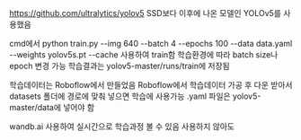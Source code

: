 https://github.com/ultralytics/yolov5
SSD보다 이후에 나온 모델인 YOLOv5를 사용했음

cmd에서
    python train.py --img 640 --batch 4 --epochs 100 --data data.yaml --weights yolov5s.pt --cache
사용하여 train함
학습환경에 따라 batch size나 epoch 변경 가능
학습결과는 yolov5-master/runs/train에 저장됨

학습데이터는 Roboflow에서 만들었음
Roboflow에서 학습데이터 가공 후 다운 받아서 datasets 폴더에 경로에 맞춰 넣으면 학습에 사용가능
.yaml 파일은 yolov5-master/data에 넣어야 함

wandb.ai 사용하여 실시간으로 학습과정 볼 수 있음
사용하지 않아도 
